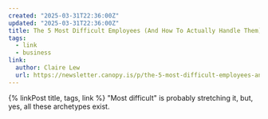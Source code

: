 ```yaml
---
created: "2025-03-31T22:36:00Z"
updated: "2025-03-31T22:36:00Z"
title: The 5 Most Difficult Employees (And How To Actually Handle Them)
tags:
  - link
  - business
link:
  author: Claire Lew
  url: https://newsletter.canopy.is/p/the-5-most-difficult-employees-and
---
```


{% linkPost title, tags, link %} "Most difficult" is probably stretching it, but, yes, all these archetypes exist.
